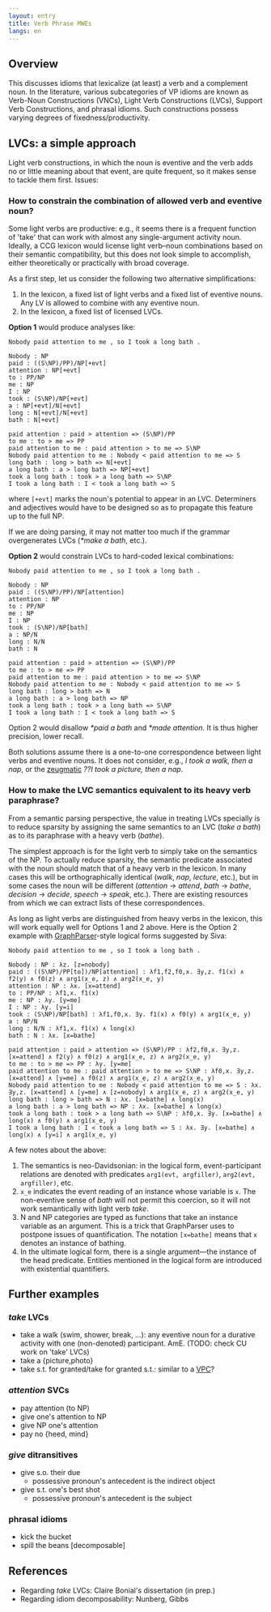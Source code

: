 ```yaml
---
layout: entry
title: Verb Phrase MWEs
langs: en
---
```


## Overview

This discusses idioms that lexicalize (at least) a verb and a complement noun. In the literature, various subcategories of VP idioms are known as Verb-Noun Constructions (VNCs), Light Verb Constructions (LVCs), Support Verb Constructions, and phrasal idioms. Such constructions possess varying degrees of fixedness/productivity.

## LVCs: a simple approach

Light verb constructions, in which the noun is eventive and the verb adds no or little meaning about that event, are quite frequent, so it makes sense to tackle them first. Issues:

### How to constrain the combination of allowed verb and eventive noun?
 
Some light verbs are productive: e.g., it seems there is a frequent function of 'take' that can work with almost any single-argument activity noun. Ideally, a CCG lexicon would license light verb–noun combinations based on their semantic compatibility, but this does not look simple to accomplish, either theoretically or practically with broad coverage.

As a first step, let us consider the following two alternative simplifications:

1. In the lexicon, a fixed list of light verbs and a fixed list of eventive nouns. Any LV is allowed to combine with any eventive noun.
2. In the lexicon, a fixed list of licensed LVCs.

**Option 1** would produce analyses like:

~~~ ccg
Nobody paid attention to me , so I took a long bath .

Nobody : NP
paid : ((S\NP)/PP)/NP[+evt]
attention : NP[+evt]
to : PP/NP
me : NP
I : NP
took : (S\NP)/NP[+evt]
a : NP[+evt]/N[+evt]
long : N[+evt]/N[+evt]
bath : N[+evt]

paid attention : paid > attention => (S\NP)/PP
to me : to > me => PP
paid attention to me : paid attention > to me => S\NP
Nobody paid attention to me : Nobody < paid attention to me => S
long bath : long > bath => N[+evt]
a long bath : a > long bath => NP[+evt]
took a long bath : took > a long bath => S\NP
I took a long bath : I < took a long bath => S
~~~

where `[+evt]` marks the noun's potential to appear in an LVC. Determiners and adjectives would have to be designed so as to propagate this feature up to the full NP.

If we are doing parsing, it may not matter too much if the grammar overgenerates LVCs (_*make a bath_, etc.).

**Option 2** would constrain LVCs to hard-coded lexical combinations:

~~~ ccg
Nobody paid attention to me , so I took a long bath .

Nobody : NP
paid : ((S\NP)/PP)/NP[attention]
attention : NP
to : PP/NP
me : NP
I : NP
took : (S\NP)/NP[bath]
a : NP/N
long : N/N
bath : N

paid attention : paid > attention => (S\NP)/PP
to me : to > me => PP
paid attention to me : paid attention > to me => S\NP
Nobody paid attention to me : Nobody < paid attention to me => S
long bath : long > bath => N
a long bath : a > long bath => NP
took a long bath : took > a long bath => S\NP
I took a long bath : I < took a long bath => S
~~~

Option 2 would disallow _*paid a bath_ and _*made attention_. It is thus higher precision, lower recall.

Both solutions assume there is a one-to-one correspondence between light verbs and eventive nouns. It does not consider, e.g., _I took a walk, then a nap_, or the [zeugmatic](http://en.wikipedia.org/wiki/Zeugma#Type_2) _??I took a picture, then a nap_.

### How to make the LVC semantics equivalent to its heavy verb paraphrase?

From a semantic parsing perspective, the value in treating LVCs specially is to reduce sparsity by assigning the same semantics to an LVC (_take a bath_) as to its paraphrase with a heavy verb (_bathe_).

The simplest approach is for the light verb to simply take on the semantics of the NP. To actually reduce sparsity, the semantic predicate associated with the noun should match that of a heavy verb in the lexicon. In many cases this will be orthographically identical (_walk_, _nap_, _lecture_, etc.), but in some cases the noun will be different (_attention_ → _attend_, _bath_ → _bathe_, _decision_ → _decide_, _speech_ → _speak_, etc.). There are existing resources from which we can extract lists of these correspondences.

As long as light verbs are distinguished from heavy verbs in the lexicon, this will work equally well for Options 1 and 2 above. Here is the Option 2 example with [GraphParser](https://github.com/sivareddyg/graph-parser)-style logical forms suggested by Siva:

~~~ ccg
Nobody paid attention to me , so I took a long bath .

Nobody : NP : λz. [z=nobody]
paid : ((S\NP)/PP[to])/NP[attention] : λf1,f2,f0,x. ∃y,z. f1(x) ∧ f2(y) ∧ f0(z) ∧ arg1(x_e, z) ∧ arg2(x_e, y)
attention : NP : λx. [x=attend]
to : PP/NP : λf1,x. f1(x)
me : NP : λy. [y=me]
I : NP : λy. [y=i]
took : (S\NP)/NP[bath] : λf1,f0,x. ∃y. f1(x) ∧ f0(y) ∧ arg1(x_e, y)
a : NP/N
long : N/N : λf1,x. f1(x) ∧ long(x)
bath : N : λx. [x=bathe]

paid attention : paid > attention => (S\NP)/PP : λf2,f0,x. ∃y,z. [x=attend] ∧ f2(y) ∧ f0(z) ∧ arg1(x_e, z) ∧ arg2(x_e, y)
to me : to > me => PP : λy. [y=me]
paid attention to me : paid attention > to me => S\NP : λf0,x. ∃y,z. [x=attend] ∧ [y=me] ∧ f0(z) ∧ arg1(x_e, z) ∧ arg2(x_e, y)
Nobody paid attention to me : Nobody < paid attention to me => S : λx. ∃y,z. [x=attend] ∧ [y=me] ∧ [z=nobody] ∧ arg1(x_e, z) ∧ arg2(x_e, y)
long bath : long > bath => N : λx. [x=bathe] ∧ long(x)
a long bath : a > long bath => NP : λx. [x=bathe] ∧ long(x)
took a long bath : took > a long bath => S\NP : λf0,x. ∃y. [x=bathe] ∧ long(x) ∧ f0(y) ∧ arg1(x_e, y)
I took a long bath : I < took a long bath => S : λx. ∃y. [x=bathe] ∧ long(x) ∧ [y=i] ∧ arg1(x_e, y)
~~~

A few notes about the above:

  1. The semantics is neo-Davidsonian: in the logical form, event-participant relations are denoted with predicates `arg1(evt, argfiller)`, `arg2(evt, argfiller)`, etc.
  2. `x_e` indicates the event reading of an instance whose variable is `x`. The non-eventive sense of _bath_ will not permit this coercion, so it will not work semantically with light verb _take_.
  3. N and NP categories are typed as functions that take an instance variable as an argument. This is a trick that GraphParser uses to postpone issues of quantification. The notation `[x=bathe]` means that `x` denotes an instance of bathing. 
  4. In the ultimate logical form, there is a single argument—the instance of the head predicate. Entities mentioned in the logical form are introduced with existential quantifiers.

## Further examples

### _take_ LVCs

- take a walk (swim, shower, break, ...): any eventive noun for a durative activity with one (non-denoted) participant. AmE. (TODO: check CU work on 'take' LVCs)
- take a {picture,photo}
- take s.t. for granted/take for granted s.t.: similar to a [VPC](vpc.html)?

### _attention_ SVCs

- pay attention (to NP)
- give one's attention to NP
- give NP one's attention
- pay no {heed, mind}

### _give_ ditransitives

- give s.o. their due
  * possessive pronoun's antecedent is the indirect object
- give s.t. one's best shot
  * possessive pronoun's antecedent is the subject

### phrasal idioms

- kick the bucket
- spill the beans [decomposable]

## References

- Regarding _take_ LVCs: Claire Bonial's dissertation (in prep.)
- Regarding idiom decomposability: Nunberg, Gibbs
